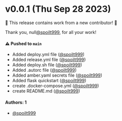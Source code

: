 # v0.0.1 (Thu Sep 28 2023)

:tada: This release contains work from a new contributor! :tada:

Thank you, null[@spoilt999](https://github.com/spoilt999), for all your work!

#### ⚠️ Pushed to `main`

- Added deploy.yml file ([@spoilt999](https://github.com/spoilt999))
- Added release.yml file ([@spoilt999](https://github.com/spoilt999))
- Added deploy.sh file ([@spoilt999](https://github.com/spoilt999))
- Added .autorc file ([@spoilt999](https://github.com/spoilt999))
- Added amber.yaml secrets file ([@spoilt999](https://github.com/spoilt999))
- Added flask quickstart ([@spoilt999](https://github.com/spoilt999))
- create .docker-compose.yml ([@spoilt999](https://github.com/spoilt999))
- create README.md ([@spoilt999](https://github.com/spoilt999))

#### Authors: 1

- [@spoilt999](https://github.com/spoilt999)
